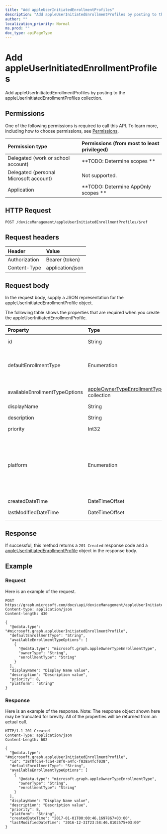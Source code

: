 ```yaml
---
title: "Add appleUserInitiatedEnrollmentProfiles"
description: "Add appleUserInitiatedEnrollmentProfiles by posting to the appleUserInitiatedEnrollmentProfiles collection."
author: ""
localization_priority: Normal
ms.prod: ""
doc_type: apiPageType
---
```


# Add appleUserInitiatedEnrollmentProfiles

Add appleUserInitiatedEnrollmentProfiles by posting to the appleUserInitiatedEnrollmentProfiles collection.

## Permissions
One of the following permissions is required to call this API. To learn more, including how to choose permissions, see [Permissions](/concepts/permissions-reference.md).

|Permission type|Permissions (from most to least privileged)|
|:---|:---|
|Delegated (work or school account)|**TODO: Determine scopes **|
|Delegated (personal Microsoft account)|Not supported.|
|Application|**TODO: Determine AppOnly scopes **|

## HTTP Request
<!-- {
  "blockType": "ignored"
}
-->
``` http
POST /deviceManagement/appleUserInitiatedEnrollmentProfiles/$ref
```

## Request headers
|Header|Value|
|:---|:---|
|Authorization|Bearer {token}|
|Content-Type|application/json|

## Request body
In the request body, supply a JSON representation for the appleUserInitiatedEnrollmentProfile object.

The following table shows the properties that are required when you create the appleUserInitiatedEnrollmentProfile.

|Property|Type|Description|
|:---|:---|:---|
|id|String| Inherited from [entity](../resources/entity.md)|
|defaultEnrollmentType|Enumeration|The default profile enrollment type. Possible values are: `unknown`, `device`, `user`.|
|availableEnrollmentTypeOptions|[appleOwnerTypeEnrollmentType](../resources/appleOwnerTypeEnrollmentType.md) collection|List of available enrollment type options|
|displayName|String|Name of the profile|
|description|String|Description of the profile|
|priority|Int32|Priority, 0 is highest|
|platform|Enumeration|The platform of the Device. Possible values are: `android`, `androidForWork`, `iOS`, `macOS`, `windowsPhone81`, `windows81AndLater`, `windows10AndLater`, `androidWorkProfile`, `unknown`.|
|createdDateTime|DateTimeOffset|Profile creation time|
|lastModifiedDateTime|DateTimeOffset|Profile last modified time|



## Response
If successful, this method returns a `201 Created` response code and a [appleUserInitiatedEnrollmentProfile](../resources/appleuserinitiatedenrollmentprofile.md) object in the response body.

## Example

### Request
Here is an example of the request.
<!-- {
  "blockType": "request",
  "name": "create_appleuserinitiatedenrollmentprofile_from_"
}
-->
``` http
POST https://graph.microsoft.com/docs\api/deviceManagement/appleUserInitiatedEnrollmentProfiles
Content-type: application/json
Content-length: 430

{
  "@odata.type": "#microsoft.graph.appleUserInitiatedEnrollmentProfile",
  "defaultEnrollmentType": "String",
  "availableEnrollmentTypeOptions": [
    {
      "@odata.type": "microsoft.graph.appleOwnerTypeEnrollmentType",
      "ownerType": "String",
      "enrollmentType": "String"
    }
  ],
  "displayName": "Display Name value",
  "description": "Description value",
  "priority": 8,
  "platform": "String"
}
```

### Response
Here is an example of the response. Note: The response object shown here may be truncated for brevity. All of the properties will be returned from an actual call.
<!-- {
  "blockType": "response",
  "truncated": true,
  "@odata.type": "microsoft.graph.appleuserinitiatedenrollmentprofile"
}
-->
``` http
HTTP/1.1 201 Created
Content-Type: application/json
Content-Length: 602

{
  "@odata.type": "#microsoft.graph.appleUserInitiatedEnrollmentProfile",
  "id": "38f0fca4-fca4-38f0-a4fc-f038a4fcf038",
  "defaultEnrollmentType": "String",
  "availableEnrollmentTypeOptions": [
    {
      "@odata.type": "microsoft.graph.appleOwnerTypeEnrollmentType",
      "ownerType": "String",
      "enrollmentType": "String"
    }
  ],
  "displayName": "Display Name value",
  "description": "Description value",
  "priority": 8,
  "platform": "String",
  "createdDateTime": "2017-01-01T00:00:46.1697867+03:00",
  "lastModifiedDateTime": "2016-12-31T23:58:46.8102575+03:00"
}
```

